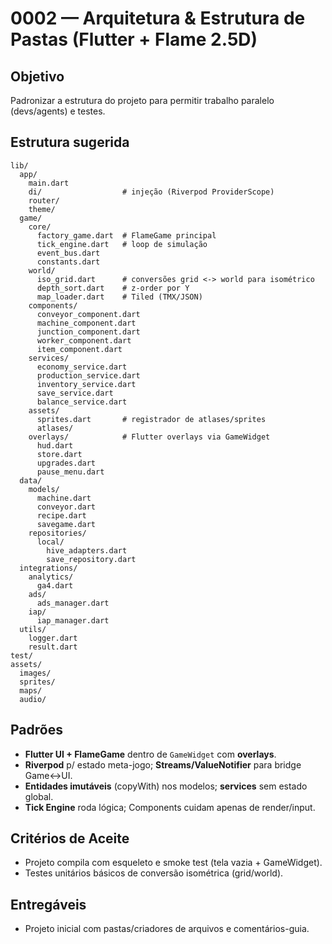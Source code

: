 # 0002 — Arquitetura & Estrutura de Pastas (Flutter + Flame 2.5D)

## Objetivo
Padronizar a estrutura do projeto para permitir trabalho paralelo (devs/agents) e testes.

## Estrutura sugerida
```
lib/
  app/
    main.dart
    di/                  # injeção (Riverpod ProviderScope)
    router/
    theme/
  game/
    core/
      factory_game.dart  # FlameGame principal
      tick_engine.dart   # loop de simulação
      event_bus.dart
      constants.dart
    world/
      iso_grid.dart      # conversões grid <-> world para isométrico
      depth_sort.dart    # z-order por Y
      map_loader.dart    # Tiled (TMX/JSON)
    components/
      conveyor_component.dart
      machine_component.dart
      junction_component.dart
      worker_component.dart
      item_component.dart
    services/
      economy_service.dart
      production_service.dart
      inventory_service.dart
      save_service.dart
      balance_service.dart
    assets/
      sprites.dart       # registrador de atlases/sprites
      atlases/
    overlays/            # Flutter overlays via GameWidget
      hud.dart
      store.dart
      upgrades.dart
      pause_menu.dart
  data/
    models/
      machine.dart
      conveyor.dart
      recipe.dart
      savegame.dart
    repositories/
      local/
        hive_adapters.dart
        save_repository.dart
  integrations/
    analytics/
      ga4.dart
    ads/
      ads_manager.dart
    iap/
      iap_manager.dart
  utils/
    logger.dart
    result.dart
test/
assets/
  images/
  sprites/
  maps/
  audio/
```

## Padrões
- **Flutter UI + FlameGame** dentro de `GameWidget` com **overlays**.
- **Riverpod** p/ estado meta-jogo; **Streams/ValueNotifier** para bridge Game↔UI.
- **Entidades imutáveis** (copyWith) nos modelos; **services** sem estado global.
- **Tick Engine** roda lógica; Components cuidam apenas de render/input.

## Critérios de Aceite
- Projeto compila com esqueleto e smoke test (tela vazia + GameWidget).
- Testes unitários básicos de conversão isométrica (grid/world).

## Entregáveis
- Projeto inicial com pastas/criadores de arquivos e comentários-guia.
